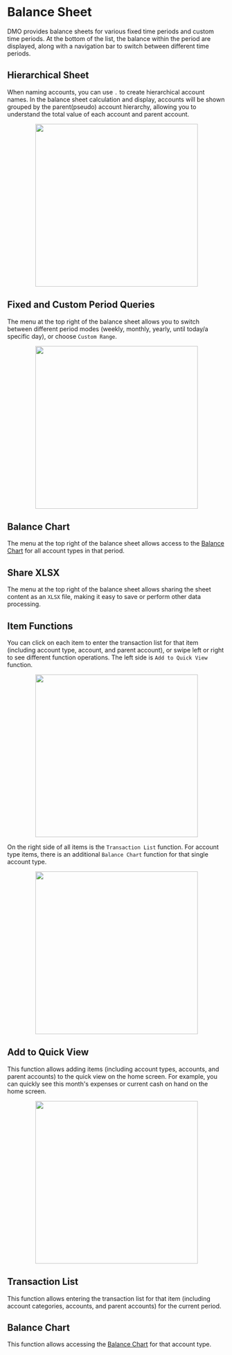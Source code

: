 # Balance Sheet

DMO provides balance sheets for various fixed time periods and custom time periods. At the bottom of the list, the balance within the period are displayed, along with a navigation bar to switch between different time periods.

## Hierarchical Sheet

When naming accounts, you can use `.` to create hierarchical account names. In the balance sheet calculation and display, accounts will be shown grouped by the parent(pseudo) account hierarchy, allowing you to understand the total value of each account and parent account.

<div align="center">

<img src="imgs/balancesheet-1.png" alt="" width="375">

</div>

## Fixed and Custom Period Queries

The menu at the top right of the balance sheet allows you to switch between different period modes (weekly, monthly, yearly, until today/a specific day), or choose `Custom Range`.

<div align="center">

<img src="imgs/balancesheet-2.png" alt="" width="375">

</div>

## Balance Chart

The menu at the top right of the balance sheet allows access to the [Balance Chart](balancechart.md) for all account types in that period.

## Share XLSX

The menu at the top right of the balance sheet allows sharing the sheet content as an `XLSX` file, making it easy to save or perform other data processing.

## Item Functions

You can click on each item to enter the transaction list for that item (including account type, account, and parent account), or swipe left or right to see different function operations. The left side is `Add to Quick View` function.

<div align="center">

<img src="imgs/balancesheet-3.png" alt="" width="375">

</div>

On the right side of all items is the `Transaction List` function. For account type items, there is an additional `Balance Chart` function for that single account type.

<div align="center">

<img src="imgs/balancesheet-4.png" alt="" width="375">

</div>

## Add to Quick View

This function allows adding items (including account types, accounts, and parent accounts) to the quick view on the home screen. For example, you can quickly see this month's expenses or current cash on hand on the home screen.

<div align="center">

<img src="imgs/balancesheet-5.png" alt="" width="375">

</div>

## Transaction List

This function allows entering the transaction list for that item (including account categories, accounts, and parent accounts) for the current period.

## Balance Chart

This function allows accessing the [Balance Chart](balancechart.md) for that account type.